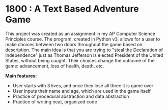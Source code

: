 **<h1>1800 : A Text Based Adventure Game</h1>**

This project was created as an assignment in my AP Computer Science Principles course. The program, created in Python v3, allows for a user to make choices between two doors throughout the game based on description. The main idea is that you are trying to "steal the Declaration of Independence" just as Thomas Jefferson is elected President of the United States, without being caught. Their choices change the outcome of the game: advancement, loss of health, death, etc.

**Main features:**
* User starts with 3 lives, and once they lose all three it is game over
* User inputs their name and age, which are used in the game itself
* Practice of procedural abstraction and data abstraction
* Practice of writing neat, organized code
